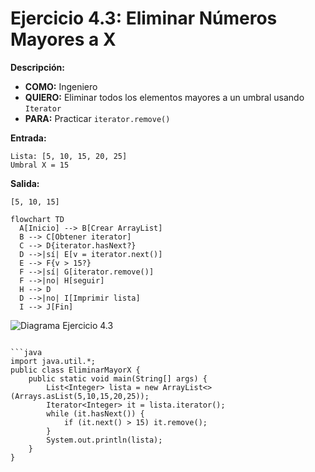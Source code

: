 # Ejercicio 4.3: Eliminar Números Mayores a X  
**Descripción:**  
- **COMO:** Ingeniero  
- **QUIERO:** Eliminar todos los elementos mayores a un umbral usando `Iterator`  
- **PARA:** Practicar `iterator.remove()`  

**Entrada:**  
```
Lista: [5, 10, 15, 20, 25]  
Umbral X = 15
```

**Salida:**  
```
[5, 10, 15]
```

```mermaid
flowchart TD
  A[Inicio] --> B[Crear ArrayList]  
  B --> C[Obtener iterator]  
  C --> D{iterator.hasNext?}  
  D -->|sí| E[v = iterator.next()]  
  E --> F{v > 15?}  
  F -->|sí| G[iterator.remove()]  
  F -->|no| H[seguir]  
  H --> D  
  D -->|no| I[Imprimir lista]  
  I --> J[Fin]
```

![Diagrama Ejercicio 4.3](diagram3.png)
```

```java
import java.util.*;
public class EliminarMayorX {
    public static void main(String[] args) {
        List<Integer> lista = new ArrayList<>(Arrays.asList(5,10,15,20,25));
        Iterator<Integer> it = lista.iterator();
        while (it.hasNext()) {
            if (it.next() > 15) it.remove();
        }
        System.out.println(lista);
    }
}
```